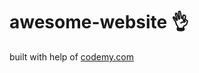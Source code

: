 # awesome-website :ok_hand:                                            
built with help of <a href="http://johnelder.com/">codemy.com</a>
